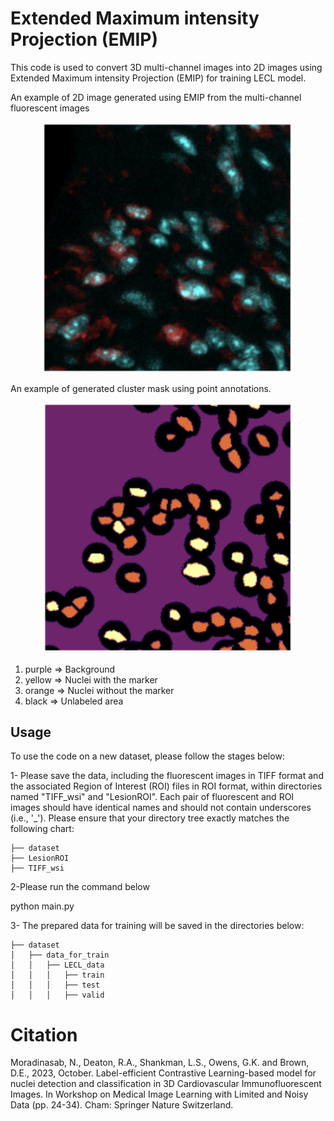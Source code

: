 # Extended Maximum intensity Projection (EMIP)

This code is used to convert 3D multi-channel images into 2D images using Extended Maximum intensity Projection (EMIP) for training LECL model. 

An example of 2D image generated using EMIP from the multi-channel fluorescent images

<p align="center">
<img src="fig/img.png" alt="alt text" width="400" />
</p>

An example of generated cluster mask using point annotations.

<p align="center">
<img src="fig/mask.png" alt="alt text" width="400" />
</p>

1. purple => Background
2. yellow => Nuclei with the marker
3. orange => Nuclei without the marker
4. black => Unlabeled area

## Usage

To use the code on a new dataset, please follow the stages below:

1- Please save the data, including the fluorescent images in TIFF format and the associated Region of Interest (ROI) files in ROI format, within directories named "TIFF_wsi" and "LesionROI". 
Each pair of fluorescent and ROI images should have identical names and should not contain underscores (i.e., '_').
Please ensure that your directory tree exactly matches the following chart:

```none
├── dataset
├── LesionROI
├── TIFF_wsi
```

2-Please run the command below

python main.py 

3- The prepared data for training will be saved in the directories below:

```none
├── dataset
│   ├── data_for_train
│   │   ├── LECL_data
│   │   │   ├── train
│   │   │   ├── test
│   │   │   ├── valid
```

# Citation

Moradinasab, N., Deaton, R.A., Shankman, L.S., Owens, G.K. and Brown, D.E., 2023, October. Label-efficient Contrastive Learning-based model for nuclei detection and classification in 3D Cardiovascular Immunofluorescent Images. In Workshop on Medical Image Learning with Limited and Noisy Data (pp. 24-34). Cham: Springer Nature Switzerland.
